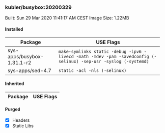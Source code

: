 ### kubler/busybox:20200329

Built: Sun 29 Mar 2020 11:41:17 AM CEST
Image Size: 1.22MB

#### Installed
Package | USE Flags
--------|----------
sys-apps/busybox-1.31.1-r2 | `make-symlinks static -debug -ipv6 -livecd -math -mdev -pam -savedconfig (-selinux) -sep-usr -syslog (-systemd)`
sys-apps/sed-4.7 | `static -acl -nls (-selinux)`
#### Inherited
Package | USE Flags
--------|----------
#### Purged
- [x] Headers
- [x] Static Libs
